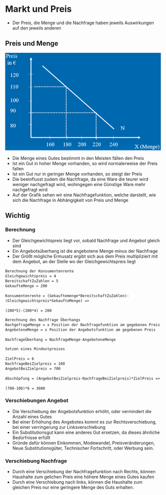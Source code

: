 # Markt und Preis

+ Der Preis, die Menge und die Nachfrage haben jeweils Auswirkungen auf den jeweils anderen

## Preis und Menge

![Empty](Bilder/Nachfrage_Menge.png)

+ Die Menge eines Gutes bestimmt in den Meisten fällen den Preis
+ Ist ein Gut in hoher Menge vorhanden, so wird normalerweise der Preis fallen
+ Ist ein Gut nur in geringer Menge vorhanden, so steigt der Preis
+ Die beeinflusst zudem die Nachfrage, da eine Ware die teurer wird weniger nachgefragt wird, wohingegen eine Günstige Ware mehr nachgefragt wird
+ Auf der Grafik sehen wir eine Nachfragefunktion, welche darstellt, wie sich die Nachfrage in Abhängigkeit von Preis und Menge 

## Wichtig

### Berechnung
+ Der Gleichgewichtspreis liegt vor, sobald Nachfrage und Angebot gleich sind
+ Ein Angebotsüberhang ist die angebotene Menge minus der Nachfrage
+ Der Größt mögliche Ermusatz ergibt sich aus dem Preis multipliziert mit dem Angebot, an der Stelle wo der Gleichgewichtspreis liegt

```
Berechnung der Konsumentenrente
Gleichgewichtspreis = 4
BereitschaftZuZahlen = 5
GekaufteMenge = 200

Konsumentenrente = (Gekauftemenge*BereitschaftZuZahlen)-(Gleichgewichtspreis*GekaufteMenge) =>

(200*5)-(200*4) = 200 
```

```
Berechnung des Nachfrage Überhangs
NachgefrageMenge = x Position der Nachfragefunktion am gegebenen Preis
AngeboteneMenge = x Position der Angebotsfunktion am gegebenen Preis

NachfrageÜberhang = NachfrageMenge-AngeboteneMenge
```

```
Setzen eines Mindestpreises

ZielPreis = 6
NachfrageBeiZielpreis = 100
AngebotBeiZielpreis = 700

Abschöpfung = (AngebotBeiZielpreis-NachfrageBeiZielpreis)*ZielPreis =>

(700-100)*6 = 3600
```



### Verschiebungen Angebot

+ Die Verschiebung der Angebotsfunktion erhöht, oder vermindert die Anzahl eines Gutes
+ Bei einer Erhöhung des Angebotes kommt es zur Rechtsverschiebung, bei einer verringerung zur Linksverschiebung
+ Ein Substitutionsgut kann eine anderes Gut ersetzen, da dieses ähnliche Bedürfnisse erfüllt
+ Gründe dafür können Einkommen, Modewandel, Preisveränderungen, Neue Substitutionsgüter, Technischer Fortschritt, oder Werbung sein.

### Verschiebung Nachfrage

+ Durch eine Verschiebung der Nachfragefunktion nach Rechts, können Haushalte zum gelichen Preis eine höhere Menge eines Gutes kaufen
+ Durch eine Verschiebung nach links, können die Haushalte zum gleichen Preis nur eine geringere Menge des Guts erhalten.